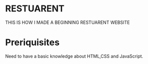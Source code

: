 # RESTUARENT
THIS IS HOW I MADE A BEGINNING RESTUARENT WEBSITE
# Preriquisites
Need to have a basic knowledge about HTML,CSS and JavaScript.
